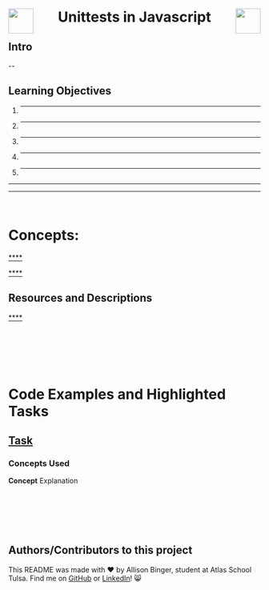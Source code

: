   <h1 align="center">
  <img src="" align="left" width="50">
   Unittests in Javascript
  <img src="" align="right" width="50"></h1>


## Intro
--
## Learning Objectives

1. ****

2. ****

3. ****

4. ****

5. ****

---
---
&nbsp;
&nbsp;
&nbsp;

# Concepts:

[****](link)


[****](link)





## Resources and Descriptions
[****](link)


&nbsp;
---
&nbsp;

# Code Examples and Highlighted Tasks

## [Task](task_link)

### Concepts Used
**Concept**
Explanation


&nbsp;
---
&nbsp;

## Authors/Contributors to this project
This README was made with :heart: by Allison Binger, student at Atlas School Tulsa. Find me on [GitHub](https://github.com/allisonabinger) or [LinkedIn](https://linkedin.com/in/allisonbinger)! :smile_cat:
